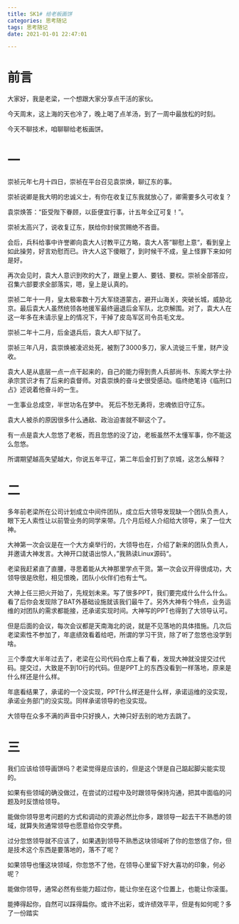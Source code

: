 ```yaml
---
title: SK1# 给老板画饼
categories: 思考随记
tags: 思考随记
date: 2021-01-01 22:47:01

---
```




# 前言



大家好，我是老梁，一个想跟大家分享点干活的家伙。



今天周末，这上海的天也冷了，晚上喝了点羊汤，到了一周中最放松的时刻。



今天不聊技术，咱聊聊给老板画饼。 



# 一



崇祯元年七月十四日，崇祯在平台召见袁崇焕，聊辽东的事。



崇祯说卿是我大明的忠诚义士，有你在收复辽东我就放心了，卿需要多久可收复？



袁崇焕答：“臣受陛下眷顾，以臣便宜行事，计五年全辽可复！”。



崇祯太高兴了，说收复辽东，朕给你封侯赏赐绝不吝啬。



会后，兵科给事中许誉卿向袁大人讨教平辽方略，袁大人答”聊慰上意“，看到皇上如此操劳，好言劝慰而已。许大人这下傻眼了，到时候干不成，皇上怪罪下来如何是好。



再次会见时，袁大人意识到吹的大了，跟皇上要人、要钱、要权。崇祯全部答应，召集六部要求全部落实，嗯，皇上是认真的。



崇祯二年十一月，皇太极率数十万大军绕道蒙古，避开山海关，突破长城，威胁北京。最后袁大人虽然统领各地援军最终逼退后金军队，北京解围。对了，袁大人在这一年多在未请示皇上的情况下，干掉了皮岛军区司令员毛文龙。



崇祯二年十二月，后金退兵后，袁大人却下狱了。



崇祯三年八月，袁崇焕被凌迟处死，被割了3000多刀，家人流徙三千里，财产没收。



袁大人是从底层一点一点干起来的，自己的能力得到贵人兵部尚书、东阁大学士孙承宗赏识才有了后来的袁督师。对袁崇焕的奋斗史很受感动。临终绝笔诗《临刑口占》述说着他奋斗的一生。



一生事业总成空，半世功名在梦中。
死后不愁无勇将，忠魂依旧守辽东。



袁大人被杀的原因很多什么通敌、政治迫害就不聊这个了。



有一点是袁大人忽悠了老板，而且忽悠的没了边，老板虽然不太懂军事，你不能这么忽悠。



所谓期望越高失望越大，你说五年平辽，第二年后金打到了京城，这怎么解释？



<!--more-->



# 二



多年前老梁所在公司计划成立中间件团队，成立后大领导发现缺一个团队负责人，眼下无人索性让以前管业务的同学来带。几个月后经人介绍给大领导，来了一位大神。



大神第一次会议是在一个大方桌举行的，大领导也在，介绍了新来的团队负责人，并邀请大神发言。大神开口就语出惊人，”我熟读Linux源码“。



老梁我赶紧直了直腰，寻思着能从大神那里学点干货。第一次会议开得很成功，大领导很是欣慰，相见恨晚，团队小伙伴们也有士气。



大神上任三把火开始了，先规划未来。写了很多PPT，我们要完成什么什么什么。看了后你会发现除了BAT外基础设施就该我们最牛了。另外大神有个特点，业务运维的对团队的需求都能接，还承诺实现时间。大神写的PPT也得到了大领导认可。



但是后面的会议，每次会议都是天南海北的说，就是不见落地的具体措施。几次后老梁索性不参加了，年底绩效看着给吧，所谓的学习干货，除了听了忽悠也没学到啥。



三个季度大半年过去了，老梁在公司代码仓库上看了看，发现大神就没提交过代码。提交过，大致是不到10行的代码。但是PPT上的东西没看到一样落地，原来是什么样还是什么样。



年底看结果了，承诺的一个没实现，PPT什么样还是什么样，承诺运维的没实现，承诺业务部门的没实现。同样承诺领导的也没实现。



大领导在众多不满的声音中只好换人，大神只好去别的地方去跳了。



# 三

我们应该给领导画饼吗？老梁觉得是应该的，但是这个饼是自己踮起脚尖能实现的。



如果有些领域的确没做过，在尝试的过程中及时跟领导保持沟通，把其中面临的问题及时反馈给领导。



能做你领导思考问题的方式和调动的资源必然比你多，跟领导一起去干不熟悉的领域，就算失败通常领导也愿意给你交学费。



过分忽悠领导就不应该了，如果遇到领导不熟悉这块领域听了你的忽悠信了你，但是技术这个东西是要落地的，落不了呢？



如果领导也懂这块领域，你忽悠不了他，在领导心里留下好大喜功的印象，何必呢？



能做你领导，通常必然有些能力超过你，能让你坐在这个位置上，也能让你滚蛋。



能捧得起你，自然可以踩得扁你。或许不出彩，或许绩效平平，但是有如何呢？多了一份踏实



